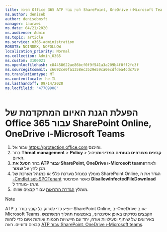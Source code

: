 ```yaml
---
title: הפיכת Office 365 ATP לזמין עבור SharePoint, OneDrive ו-Microsoft Teams
ms.author: deniseb
author: denisebmsft
manager: laurawi
ms.date: 04/21/2020
ms.audience: Admin
ms.topic: article
ms.service: o365-administration
ROBOTS: NOINDEX, NOFOLLOW
localization_priority: Normal
ms.collection: Admin_O365
ms.custom: 3100021
ms.openlocfilehash: c84458622ae86bcf0f9f541a3a209b4f0ff2fc3f
ms.sourcegitcommit: c6692ce0fa1358ec3529e59ca0ecdfdea4cdc759
ms.translationtype: MT
ms.contentlocale: he-IL
ms.lasthandoff: 09/14/2020
ms.locfileid: "47709908"
---
```

# <a name="enable-office-365-advanced-threat-protection-for-sharepoint-online-onedrive-and-microsoft-teams"></a>הפעלת הגנת האיום המתקדמת של Office 365 עבור SharePoint Online, OneDrive ו-Microsoft Teams

1. עבור אל https://protection.office.com והיכנס.
2. בחר **Threat management**  >  **Policy**  >  **קבצים מצורפים בטוחים במדיניות**ניהול האיום.
3. בחר **הפעל את ATP עבור SharePoint, OneDrive ו-Microsoft teams**ולאחר מכן לחץ על **שמור**.
4. מומלץ כמנהל מערכת כללי או כמנהל מערכת של SharePoint Online, הגדר את ה [-Cmdlet set-SPOTenant](https://docs.microsoft.com/powershell/module/sharepoint-online/Set-SPOTenant?view=sharepoint-ps) כאשר הפרמטר **DisallowInfectedFileDownload** מוגדר ל- *true*.
5. מומלץ [הגדרת התראות](https://docs.microsoft.com/microsoft-365/security/office-365-security/turn-on-atp-for-spo-odb-and-teams#set-up-alerts-for-detected-files) עבור קבצים שזוהו.

> [!NOTE]
> ATP יופיע כדי לסרוק כל קובץ בודד ב-SharePoint Online, ב-OneDrive או ב-Microsoft Teams. הקבצים נסרקים באופן אסינכרוני, באמצעות תהליך המשתמש באירועים של שיתוף ופעילויות אורח, יחד עם היישויות חכמות ואותות איום כדי לזהות קבצים זדוניים. ראה [ATP עבור SharePoint, OneDrive ו-Microsoft teams](https://docs.microsoft.com/microsoft-365/security/office-365-security/atp-for-spo-odb-and-teams).